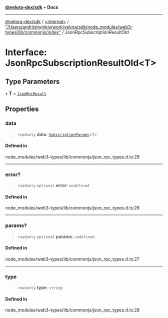 [**@velora-dex/sdk**](../../../../README.md) • **Docs**

***

[@velora-dex/sdk](../../../../globals.md) / [\<internal\>](../../../README.md) / ["/Users/andriishymkiv/work/velora/sdk/node\_modules/web3-types/lib/commonjs/index"](../README.md) / JsonRpcSubscriptionResultOld

# Interface: JsonRpcSubscriptionResultOld\<T\>

## Type Parameters

• **T** = [`JsonRpcResult`](../../../type-aliases/JsonRpcResult.md)

## Properties

### data

> `readonly` **data**: [`SubscriptionParams`](SubscriptionParams.md)\<`T`\>

#### Defined in

node\_modules/web3-types/lib/commonjs/json\_rpc\_types.d.ts:29

***

### error?

> `readonly` `optional` **error**: `undefined`

#### Defined in

node\_modules/web3-types/lib/commonjs/json\_rpc\_types.d.ts:26

***

### params?

> `readonly` `optional` **params**: `undefined`

#### Defined in

node\_modules/web3-types/lib/commonjs/json\_rpc\_types.d.ts:27

***

### type

> `readonly` **type**: `string`

#### Defined in

node\_modules/web3-types/lib/commonjs/json\_rpc\_types.d.ts:28
